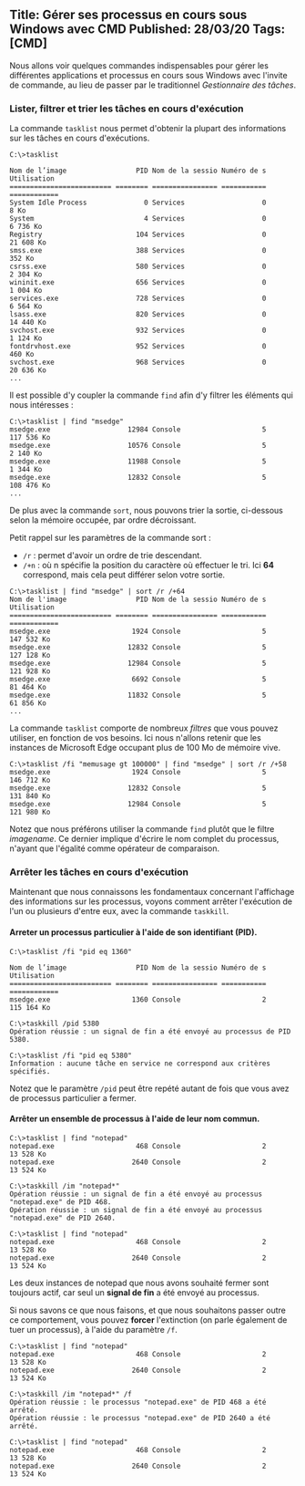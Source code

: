 Title: Gérer ses processus en cours sous Windows avec CMD
Published: 28/03/20
Tags: [CMD]
---

Nous allons voir quelques commandes indispensables pour gérer les différentes applications et processus en cours sous Windows avec l'invite de commande, au lieu de passer par le traditionnel *Gestionnaire des tâches*.

### Lister, filtrer et trier les tâches en cours d'exécution

La commande ```tasklist``` nous permet d'obtenir la plupart des informations sur les tâches en cours d'exécutions. 

```console
C:\>tasklist

Nom de l’image                 PID Nom de la sessio Numéro de s Utilisation
========================= ======== ================ =========== ============
System Idle Process              0 Services                   0         8 Ko
System                           4 Services                   0     6 736 Ko
Registry                       104 Services                   0    21 608 Ko
smss.exe                       388 Services                   0       352 Ko
csrss.exe                      580 Services                   0     2 304 Ko
wininit.exe                    656 Services                   0     1 004 Ko
services.exe                   728 Services                   0     6 564 Ko
lsass.exe                      820 Services                   0    14 440 Ko
svchost.exe                    932 Services                   0     1 124 Ko
fontdrvhost.exe                952 Services                   0       460 Ko
svchost.exe                    968 Services                   0    20 636 Ko
...
```

Il est possible d'y coupler la commande ```find``` afin d'y filtrer les éléments qui nous intéresses :

```console
C:\>tasklist | find "msedge"
msedge.exe                   12984 Console                    5   117 536 Ko
msedge.exe                   10576 Console                    5     2 140 Ko
msedge.exe                   11988 Console                    5     1 344 Ko
msedge.exe                   12832 Console                    5   108 476 Ko
...
```

De plus avec la commande ```sort```, nous pouvons trier la sortie, ci-dessous selon la mémoire occupée, par ordre décroissant.

Petit rappel sur les paramètres de la commande sort :
 - ```/r``` : permet d'avoir un ordre de trie descendant.
 - ```/+n``` : où n spécifie la position du caractère où effectuer le tri. Ici **64** correspond, mais cela peut différer selon votre sortie.

```console
C:\>tasklist | find "msedge" | sort /r /+64
Nom de l'image                 PID Nom de la sessio Numéro de s Utilisation
========================= ======== ================ =========== ============
msedge.exe                    1924 Console                    5   147 532 Ko
msedge.exe                   12832 Console                    5   127 128 Ko
msedge.exe                   12984 Console                    5   121 928 Ko
msedge.exe                    6692 Console                    5    81 464 Ko
msedge.exe                   11832 Console                    5    61 856 Ko
...
```

La commande ```tasklist``` comporte de nombreux *filtres* que vous pouvez utiliser, en fonction de vos besoins. Ici nous n'allons retenir que les instances de Microsoft Edge occupant plus de 100 Mo de mémoire vive.

```console
C:\>tasklist /fi "memusage gt 100000" | find "msedge" | sort /r /+58
msedge.exe                    1924 Console                    5   146 712 Ko
msedge.exe                   12832 Console                    5   131 840 Ko
msedge.exe                   12984 Console                    5   121 980 Ko
```

Notez que nous préférons utiliser la commande ```find``` plutôt que le filtre *imagename*. Ce dernier implique d'écrire le nom complet du processus, n'ayant que l'égalité comme opérateur de comparaison.

### Arrêter les tâches en cours d'exécution

Maintenant que nous connaissons les fondamentaux concernant l'affichage des informations sur les processus, voyons comment arrêter l'exécution de l'un ou plusieurs d'entre eux, avec la commande ```taskkill```.


#### Arreter un processus particulier à l'aide de son identifiant (PID).

```console
C:\>tasklist /fi "pid eq 1360"

Nom de l’image                 PID Nom de la sessio Numéro de s Utilisation
========================= ======== ================ =========== ============
msedge.exe                    1360 Console                    2   115 164 Ko

C:\>taskkill /pid 5380
Opération réussie : un signal de fin a été envoyé au processus de PID 5380.

C:\>tasklist /fi "pid eq 5380"
Information : aucune tâche en service ne correspond aux critères spécifiés.
```

Notez que le paramètre ```/pid``` peut être repété autant de fois que vous avez de processus particulier a fermer.

#### Arrêter un ensemble de processus à l'aide de leur nom commun.

```console
C:\>tasklist | find "notepad"
notepad.exe                    468 Console                    2    13 528 Ko
notepad.exe                   2640 Console                    2    13 524 Ko

C:\>taskkill /im "notepad*"
Opération réussie : un signal de fin a été envoyé au processus "notepad.exe" de PID 468.
Opération réussie : un signal de fin a été envoyé au processus "notepad.exe" de PID 2640.

C:\>tasklist | find "notepad"
notepad.exe                    468 Console                    2    13 528 Ko
notepad.exe                   2640 Console                    2    13 524 Ko
```

Les deux instances de notepad que nous avons souhaité fermer sont toujours actif, car seul un **signal de fin** a été envoyé au processus.

Si nous savons ce que nous faisons, et que nous souhaitons passer outre ce comportement, vous pouvez **forcer** l'extinction (on parle également de tuer un processus), à l'aide du paramètre ```/f```.

```console
C:\>tasklist | find "notepad"
notepad.exe                    468 Console                    2    13 528 Ko
notepad.exe                   2640 Console                    2    13 524 Ko

C:\>taskkill /im "notepad*" /f
Opération réussie : le processus "notepad.exe" de PID 468 a été arrêté.
Opération réussie : le processus "notepad.exe" de PID 2640 a été arrêté.

C:\>tasklist | find "notepad"
notepad.exe                    468 Console                    2    13 528 Ko
notepad.exe                   2640 Console                    2    13 524 Ko
```